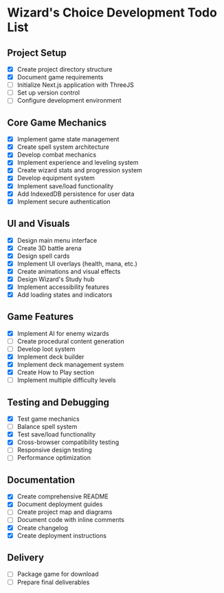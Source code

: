 # Wizard's Choice Development Todo List

## Project Setup
- [x] Create project directory structure
- [x] Document game requirements
- [ ] Initialize Next.js application with ThreeJS
- [ ] Set up version control
- [ ] Configure development environment

## Core Game Mechanics
- [x] Implement game state management
- [x] Create spell system architecture
- [x] Develop combat mechanics
- [x] Implement experience and leveling system
- [x] Create wizard stats and progression system
- [x] Develop equipment system
- [x] Implement save/load functionality
- [x] Add IndexedDB persistence for user data
- [x] Implement secure authentication

## UI and Visuals
- [x] Design main menu interface
- [x] Create 3D battle arena
- [x] Design spell cards
- [x] Implement UI overlays (health, mana, etc.)
- [x] Create animations and visual effects
- [x] Design Wizard's Study hub
- [x] Implement accessibility features
- [x] Add loading states and indicators

## Game Features
- [x] Implement AI for enemy wizards
- [ ] Create procedural content generation
- [ ] Develop loot system
- [x] Implement deck builder
- [x] Implement deck management system
- [x] Create How to Play section
- [ ] Implement multiple difficulty levels

## Testing and Debugging
- [x] Test game mechanics
- [ ] Balance spell system
- [x] Test save/load functionality
- [x] Cross-browser compatibility testing
- [ ] Responsive design testing
- [ ] Performance optimization

## Documentation
- [x] Create comprehensive README
- [x] Document deployment guides
- [ ] Create project map and diagrams
- [ ] Document code with inline comments
- [x] Create changelog
- [x] Create deployment instructions

## Delivery
- [ ] Package game for download
- [ ] Prepare final deliverables
